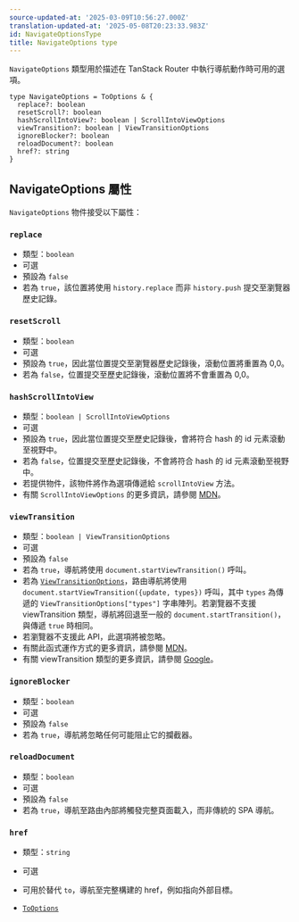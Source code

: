 ```yaml
---
source-updated-at: '2025-03-09T10:56:27.000Z'
translation-updated-at: '2025-05-08T20:23:33.983Z'
id: NavigateOptionsType
title: NavigateOptions type
---
```


`NavigateOptions` 類型用於描述在 TanStack Router 中執行導航動作時可用的選項。

```tsx
type NavigateOptions = ToOptions & {
  replace?: boolean
  resetScroll?: boolean
  hashScrollIntoView?: boolean | ScrollIntoViewOptions
  viewTransition?: boolean | ViewTransitionOptions
  ignoreBlocker?: boolean
  reloadDocument?: boolean
  href?: string
}
```

## NavigateOptions 屬性

`NavigateOptions` 物件接受以下屬性：

### `replace`

- 類型：`boolean`
- 可選
- 預設為 `false`
- 若為 `true`，該位置將使用 `history.replace` 而非 `history.push` 提交至瀏覽器歷史記錄。

### `resetScroll`

- 類型：`boolean`
- 可選
- 預設為 `true`，因此當位置提交至瀏覽器歷史記錄後，滾動位置將重置為 0,0。
- 若為 `false`，位置提交至歷史記錄後，滾動位置將不會重置為 0,0。

### `hashScrollIntoView`

- 類型：`boolean | ScrollIntoViewOptions`
- 可選
- 預設為 `true`，因此當位置提交至歷史記錄後，會將符合 hash 的 id 元素滾動至視野中。
- 若為 `false`，位置提交至歷史記錄後，不會將符合 hash 的 id 元素滾動至視野中。
- 若提供物件，該物件將作為選項傳遞給 `scrollIntoView` 方法。
- 有關 `ScrollIntoViewOptions` 的更多資訊，請參閱 [MDN](https://developer.mozilla.org/en-US/docs/Web/API/Element/scrollIntoView)。

### `viewTransition`

- 類型：`boolean | ViewTransitionOptions`
- 可選
- 預設為 `false`
- 若為 `true`，導航將使用 `document.startViewTransition()` 呼叫。
- 若為 [`ViewTransitionOptions`](./ViewTransitionOptionsType.md)，路由導航將使用 `document.startViewTransition({update, types})` 呼叫，其中 `types` 為傳遞的 `ViewTransitionOptions["types"]` 字串陣列。若瀏覽器不支援 viewTransition 類型，導航將回退至一般的 `document.startTransition()`，與傳遞 `true` 時相同。
- 若瀏覽器不支援此 API，此選項將被忽略。
- 有關此函式運作方式的更多資訊，請參閱 [MDN](https://developer.mozilla.org/en-US/docs/Web/API/Document/startViewTransition)。
- 有關 viewTransition 類型的更多資訊，請參閱 [Google](https://developer.chrome.com/docs/web-platform/view-transitions/same-document#view-transition-types)。

### `ignoreBlocker`

- 類型：`boolean`
- 可選
- 預設為 `false`
- 若為 `true`，導航將忽略任何可能阻止它的攔截器。

### `reloadDocument`

- 類型：`boolean`
- 可選
- 預設為 `false`
- 若為 `true`，導航至路由內部將觸發完整頁面載入，而非傳統的 SPA 導航。

### `href`

- 類型：`string`
- 可選
- 可用於替代 `to`，導航至完整構建的 href，例如指向外部目標。

- [`ToOptions`](./ToOptionsType.md)
